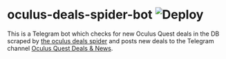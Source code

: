 # oculus-deals-spider-bot ![Deploy](https://github.com/introkun/oculus-deals-spider-bot/workflows/Deploy/badge.svg?branch=master)

This is a Telegram bot which checks for new Oculus Quest deals in the DB scraped by [the oculus deals spider](https://github.com/introkun/oculus-deals-spider) and posts new deals to the Telegram channel [Oculus Quest Deals & News](https://t.me/oculusQuestDeals).
